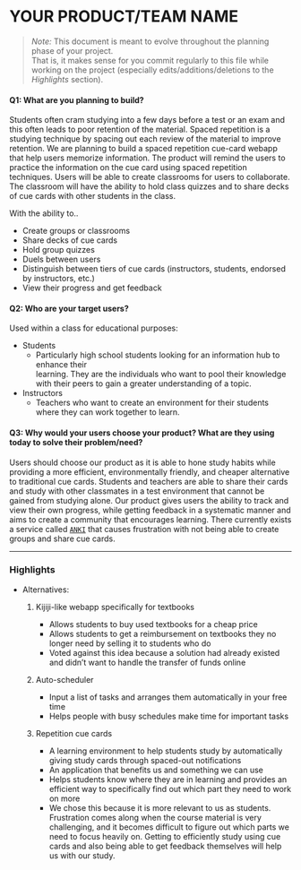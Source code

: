 # YOUR PRODUCT/TEAM NAME

 > _Note:_ This document is meant to evolve throughout the planning phase of your project.    
 > That is, it makes sense for you commit regularly to this file while working on the project (especially edits/additions/deletions to the _Highlights_ section).

#### Q1: What are you planning to build?


 Students often cram studying into a few days before a test or an exam and this often leads to poor retention of the material. Spaced repetition is a studying technique by spacing out each review of the material to improve retention. We are planning to build a spaced repetition cue-card webapp that help users memorize information. The product will remind the users to practice the information on the cue card using spaced repetition techniques. Users will be able to create classrooms for users to collaborate. The classroom will have the ability to hold class quizzes and to share decks of cue cards with other students in the class.

 With the ability to..
 * Create groups or classrooms
 * Share decks of cue cards
 * Hold group quizzes
 * Duels between users
 * Distinguish between tiers of cue cards (instructors, students, endorsed by instructors, etc.)
 * View their progress and get feedback



#### Q2: Who are your target users?

Used within a class for educational purposes:
* Students
	* Particularly high school students looking for an information hub to enhance their     
learning. They are the individuals who want to pool their knowledge with their peers to
gain a greater understanding of a topic.  
* Instructors
    * Teachers who want to create an environment for their students where they can work together to learn.


#### Q3: Why would your users choose your product? What are they using today to solve their problem/need?

Users should choose our product as it is able to hone study habits while providing a more efficient, environmentally friendly, and cheaper alternative to traditional cue cards. Students and teachers are able to share their cards and study with other classmates in a test environment that cannot be gained from studying alone. Our product gives users the ability to track and view their own progress, while getting feedback in a systematic manner and aims to create a community that encourages learning. There currently exists a service called [`ANKI`](https://apps.ankiweb.net) that causes frustration with not being able to create groups and share cue cards.


----

### Highlights

* Alternatives:
    1.  Kijiji-like webapp specifically for textbooks
        * Allows students to buy used textbooks for a cheap price
        * Allows students to get a reimbursement on textbooks they no longer need by selling it to students who do
        * Voted against this idea because a solution had already existed and didn’t want to handle the transfer of funds online

    2. Auto-scheduler
        * Input a list of tasks and arranges them automatically in your free time
        * Helps people with busy schedules make time for important tasks

    3. Repetition cue cards
        * A learning environment to help students study by automatically giving study cards through spaced-out notifications
        * An application that benefits us and something we can use
        * Helps students know where they are in learning and provides an efficient way to specifically find out which part they need to work on more
        * We chose this because it is more relevant to us as students. Frustration comes along when the course material is very challenging, and it becomes difficult to figure out which parts we need to focus heavily on. Getting to efficiently study using cue cards and also being able to get feedback themselves will help us with our study.
